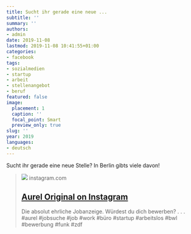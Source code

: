 ```yaml
---
title: Sucht ihr gerade eine neue ...
subtitle: ''
summary: ''
authors:
- admin
date: 2019-11-08
lastmod: 2019-11-08 10:41:55+01:00
categories:
- facebook
tags:
- sozialmedien
- startup
- arbeit
- stellenangebot
- beruf
featured: false
image:
  placement: 1
  caption: ''
  focal_point: Smart
  preview_only: true
slug: ''
year: 2019
languages:
- deutsch
---
```


Sucht ihr gerade eine neue Stelle? In Berlin gibts viele davon!
> [![](https://scontent.cdninstagram.com/v/t51.2885-15/75341303_100918054675065_5842017295281304400_n.jpg?stp=c288.0.864.864a_dst-jpg_s640x640&_nc_cat=108&ccb=1-7&_nc_sid=c4dd86&_nc_ohc=jNTJaLfp05EAX9QNDfW&_nc_ht=scontent.cdninstagram.com&oh=00_AfCkOha6U1mgWrECXzs70PDkROrs94UQ5TfIRQDP5QRQRg&oe=657E4786)](https://www.instagram.com/p/B4hvdeQox-G/?igshid=1rbr1dsumoc8y)
> instagram.com
> ## [Aurel Original on Instagram](https://www.instagram.com/p/B4hvdeQox-G/?igshid=1rbr1dsumoc8y)
>
>Die absolut ehrliche Jobanzeige. Würdest du dich bewerben?
.
.
.
#aurel #jobsuche #job #work #büro #startup #arbeitslos #bwl #bewerbung #funk #zdf